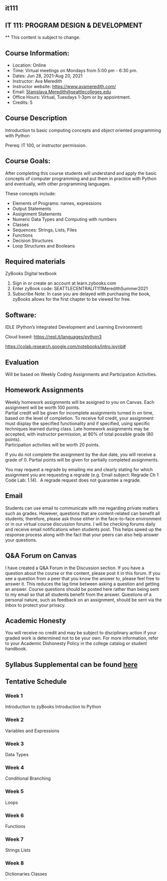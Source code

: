 ##  it111

## IT 111: PROGRAM DESIGN & DEVELOPMENT

** This content is subject to change.

## Course Information: 
* Location: Online
* Time:  Virtual meetings on Mondays from 5:00 pm - 6:30 pm. 
* Dates: Jun 28, 2021-Aug 20, 2021
* Instructor: Ava Meredith 
* Instructor website: https://www.avameredith.com/
* Email: Stanislava.Meredith@seattlecolleges.edu
* Office Hours: Virtual, Tuesdays 1-3pm or by appointment.
* Credits: 5

## Course Description

Introduction to basic computing concepts and object oriented programming with Python

Prereq: IT 100, or instructor permission.
 
## Course Goals:
After completing this course students will understand and apply the basic concepts of computer programming and put them in practice with Python and eventually, with other programming languages. 

These concepts include:
* Elements of Programs: names, expressions
* Output Statements
* Assignment Statements
* Numeric Data Types and Computing with numbers
* Classes
* Sequences: Strings, Lists, Files
* Functions
* Decision Structures
* Loop Structures and Booleans


## Required materials
ZyBooks Digital textbook 

1. Sign in or create an account at learn.zybooks.com
2. Enter zyBook code: SEATTLECENTRALIT111MeredithSummer2021
3. Subscribe 
Note: In case you are delayed with purchasing the book, zyBooks allows for the first chapter to be viewed for free. 


## Software:
IDLE (Python’s Integrated Development and Learning Environment) 

Cloud based:
https://repl.it/languages/python3

https://colab.research.google.com/notebooks/intro.ipynb#

## Evaluation
Will be based on  Weekly Coding Assignments and Participation Activities.

## Homework Assignments
Weekly homework assignments will be assigned to you on Canvas. Each assignment will be worth 100 points.  
Partial credit will be given for incomplete assignments turned in on time, based on the level of completion.
To receive full credit, your assignment must display the specified functionality and if specified, using specific techniques learned during class.
Late homework assignments may be accepted, with instructor permission, at 80% of total possible grade (80 points).  
Participation activities will be worth 20 points.

If you do not complete the assignment by the due date, you will receive a grade of 0. Partial points will be given for partially completed assignments. 

You may request a regrade by emailing me and clearly stating for which assignment you are requesting a regrade (e.g. Email subject: Regrade  Ch 1 Code Lab: 1.14). 
A regrade request does not guarantee a regrade.

##  Email
Students can use email to communicate with me regarding private matters such as grades. However, questions that are content-related can benefit all students; therefore, please ask those either in the face-to-face environment or in our virtual course discussion forums. I will be checking forums daily and receive email notifications when students post. This helps speed up the response process along with the fact that your peers can also help answer your questions.
 
## Q&A Forum on Canvas
I have created a Q&A Forum in the Discussion section. 
If you have a question about the course or the content, please post it in this forum. If you see a question from a peer that you know the answer to, please feel free to answer it. This reduces the lag time between asking a question and getting an answer. Course questions should be posted here rather than being sent to my email so that all students benefit from the answer. Questions of a personal nature, such as feedback on an assignment, should be sent via the Inbox to protect your privacy.

## Academic Honesty
You will receive no credit and may be subject to disciplinary action if your graded work is determined not to be your own.  For more information, refer to your Academic Dishonesty Policy in the college catalog or student handbook.

## Syllabus Supplemental can be found [here](https://docs.google.com/document/d/1yudWf-jUKFL10B16m9VKeFS6isA0B2uPjfYnrT5FjOU/edit?usp=sharing)

## Tentative Schedule 

### Week 1
Introduction to zyBooks
Introduction to Python

### Week 2

Variables and Expressions

### Week 3
Data Types

### Week 4
Conditional Branching

### Week 5
Loops

### Week 6
Functions

### Week 7
Strings
Lists

### Week 8
Dictionaries 
Classes


